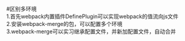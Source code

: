 #区别多环境  
1.首先webpack内置插件DefinePlugin可以实现webpack的值流向js文件  
2.安装webpack-merge的包，可以配置多个环境  
3.webpack-merge可以实习继承配置文件，并新加配置文件，自动合并  

